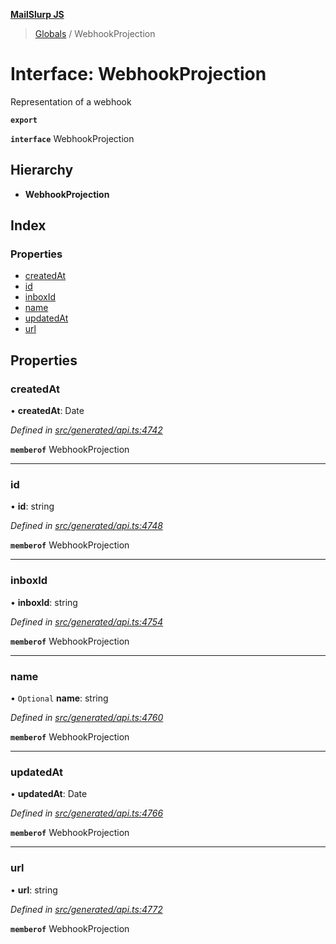 **[MailSlurp JS](../README.md)**

> [Globals](../README.md) / WebhookProjection

# Interface: WebhookProjection

Representation of a webhook

**`export`** 

**`interface`** WebhookProjection

## Hierarchy

* **WebhookProjection**

## Index

### Properties

* [createdAt](webhookprojection.md#createdat)
* [id](webhookprojection.md#id)
* [inboxId](webhookprojection.md#inboxid)
* [name](webhookprojection.md#name)
* [updatedAt](webhookprojection.md#updatedat)
* [url](webhookprojection.md#url)

## Properties

### createdAt

•  **createdAt**: Date

*Defined in [src/generated/api.ts:4742](https://github.com/mailslurp/mailslurp-client/blob/8d5c17f/src/generated/api.ts#L4742)*

**`memberof`** WebhookProjection

___

### id

•  **id**: string

*Defined in [src/generated/api.ts:4748](https://github.com/mailslurp/mailslurp-client/blob/8d5c17f/src/generated/api.ts#L4748)*

**`memberof`** WebhookProjection

___

### inboxId

•  **inboxId**: string

*Defined in [src/generated/api.ts:4754](https://github.com/mailslurp/mailslurp-client/blob/8d5c17f/src/generated/api.ts#L4754)*

**`memberof`** WebhookProjection

___

### name

• `Optional` **name**: string

*Defined in [src/generated/api.ts:4760](https://github.com/mailslurp/mailslurp-client/blob/8d5c17f/src/generated/api.ts#L4760)*

**`memberof`** WebhookProjection

___

### updatedAt

•  **updatedAt**: Date

*Defined in [src/generated/api.ts:4766](https://github.com/mailslurp/mailslurp-client/blob/8d5c17f/src/generated/api.ts#L4766)*

**`memberof`** WebhookProjection

___

### url

•  **url**: string

*Defined in [src/generated/api.ts:4772](https://github.com/mailslurp/mailslurp-client/blob/8d5c17f/src/generated/api.ts#L4772)*

**`memberof`** WebhookProjection
